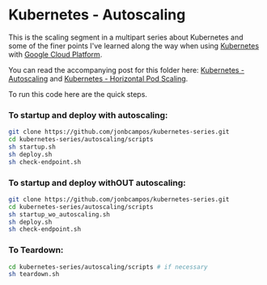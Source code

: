 # Kubernetes - Autoscaling
This is the scaling segment in a multipart series about Kubernetes and some of the finer points 
I've learned along the way when using [Kubernetes](https://kubernetes.io/) with 
[Google Cloud Platform](https://cloud.google.com/).

You can read the accompanying post for this folder here: 
[Kubernetes - Autoscaling](https://medium.com/google-cloud/kubernetes-cluster-autoscaler-f1948a0f686d) and [Kubernetes - Horizontal Pod Scaling](https://medium.com/google-cloud/kubernetes-horizontal-pod-scaling-190e95c258f5).

To run this code here are the quick steps.

### To startup and deploy with autoscaling:
```bash
git clone https://github.com/jonbcampos/kubernetes-series.git
cd kubernetes-series/autoscaling/scripts
sh startup.sh
sh deploy.sh
sh check-endpoint.sh
```

### To startup and deploy withOUT autoscaling:
```bash
git clone https://github.com/jonbcampos/kubernetes-series.git
cd kubernetes-series/autoscaling/scripts
sh startup_wo_autoscaling.sh
sh deploy.sh
sh check-endpoint.sh
```

### To Teardown:
```bash
cd kubernetes-series/autoscaling/scripts # if necessary
sh teardown.sh
```